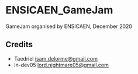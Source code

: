 # ENSICAEN_GameJam
GameJam organised by ENSICAEN, December 2020

## Credits

- Taedriel <isam.delorme@gmail.com> 
- ln-dev05 <lord.nightmare05@gmail.com>
